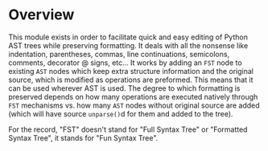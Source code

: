 # Overview

This module exists in order to facilitate quick and easy editing of Python AST trees while preserving formatting. It deals with all the nonsense like indentation, parentheses, commas, line continuations, semicolons, comments, decorator @ signs, etc... It works by adding an `FST` node to existing `AST` nodes which keep extra structure information and the original source, which is modified as operations are preformed. This means that it can be used wherever AST is used. The degree to which formatting is preserved depends on how many operations are executed natively through `FST` mechanisms vs. how many `AST` nodes without original source are added (which will have source `unparse()`d for them and added to the tree).
















For the record, "FST" doesn't stand for "Full Syntax Tree" or "Formatted Syntax Tree", it stands for "Fun Syntax Tree".
